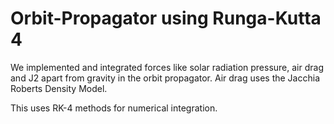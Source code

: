 # Orbit-Propagator using Runga-Kutta 4
We implemented and integrated forces like solar radiation pressure, air drag and J2 apart from gravity in the orbit propagator. Air drag uses the   Jacchia Roberts Density Model.

This uses RK-4 methods for numerical integration.

